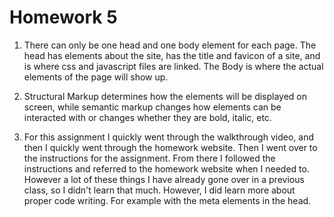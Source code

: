 # Homework 5

1. There can only be one head and one body element for each page. The head has elements about the site, has the title and favicon of a site, and is where css and javascript files are linked. The Body is where the actual elements of the page will show up.

2. Structural Markup determines how the elements will be displayed on screen, while semantic markup changes how elements can be interacted with or changes whether they are bold,
italic, etc.

3. For this assignment I quickly went through the walkthrough video, and then I quickly went through the homework website. Then I went over to the instructions for the assignment.
From there I followed the instructions and referred to the homework website when I needed to. However a lot of these things I have already gone over in a previous class, so I didn't learn that much. However, I did learn more about proper code writing. For example with the meta elements in the head.